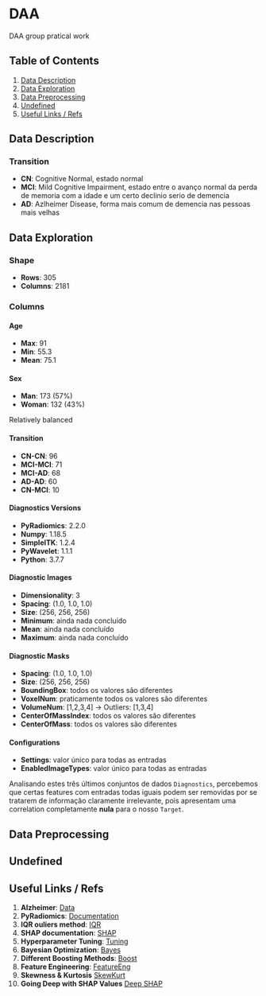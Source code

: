 # DAA
DAA group pratical work

## Table of Contents

1. [Data Description](#data-description)
2. [Data Exploration](#data-exploration)
3. [Data Preprocessing](#data-preprocessing)
4. [Undefined](#undefined)
5. [Useful Links / Refs](#useful-links--refs)

## Data Description
### Transition
- **CN**: Cognitive Normal, estado normal
- **MCI**: Mild Cognitive Impairment, estado entre o avanço normal da perda de memoria com a idade e um certo declinio serio de demencia
- **AD**: Azlheimer Disease, forma mais comum de demencia nas pessoas mais velhas


## Data Exploration
### Shape 
- **Rows**: 305
- **Columns**: 2181

### Columns
#### Age
- **Max**: 91
- **Min**: 55.3
- **Mean**: 75.1

#### Sex
- **Man**: 173 (57%)
- **Woman**: 132 (43%)

Relatively balanced

#### Transition
- **CN-CN**: 96
- **MCI-MCI**: 71
- **MCI-AD**: 68
- **AD-AD**: 60
- **CN-MCI**: 10

#### Diagnostics Versions
- **PyRadiomics**: 2.2.0
- **Numpy**: 1.18.5
- **SimpleITK**: 1.2.4
- **PyWavelet**: 1.1.1
- **Python**: 3.7.7

#### Diagnostic Images
- **Dimensionality**: 3
- **Spacing**: (1.0, 1.0, 1.0)
- **Size**: (256, 256, 256)
- **Minimum**: ainda nada concluído
- **Mean**: ainda nada concluído
- **Maximum**: ainda nada concluído

#### Diagnostic Masks
- **Spacing**: (1.0, 1.0, 1.0)
- **Size**: (256, 256, 256)
- **BoundingBox**: todos os valores são diferentes
- **VoxelNum**: praticamente todos os valores são diferentes
- **VolumeNum**: [1,2,3,4] -> Outliers: [1,3,4]
- **CenterOfMassIndex**: todos os valores são diferentes
- **CenterOfMass**: todos os valores são diferentes

#### Configurations
- **Settings**: valor único para todas as entradas 
- **EnabledImageTypes**: valor único para todas as entradas

Analisando estes três últimos conjuntos de dados `Diagnostics`, percebemos que certas features com entradas todas iguais podem ser removidas por se tratarem de informação claramente irrelevante, pois apresentam uma correlation completamente **nula** para o nosso `Target`.


## Data Preprocessing



## Undefined


## Useful Links / Refs
1. **Alzheimer**: [Data](http://adni.loni.usc.edu/)
2. **PyRadiomics**: [Documentation](https://pyradiomics.readthedocs.io/en/latest/features.html)
3. **IQR ouliers method**: [IQR](https://builtin.com/articles/1-5-iqr-rule)
4. **SHAP documentation**: [SHAP](https://shap.readthedocs.io/en/latest/)
5. **Hyperparameter Tuning**: [Tuning](https://www.geeksforgeeks.org/hyperparameter-tuning/)
6. **Bayesian Optimization**: [Bayes](https://www.geeksforgeeks.org/catboost-bayesian-optimization/)
7. **Different Boosting Methods**: [Boost](https://www.geeksforgeeks.org/gradientboosting-vs-adaboost-vs-xgboost-vs-catboost-vs-lightgbm/)
9. **Feature Engineering**: [FeatureEng](https://www.geeksforgeeks.org/what-is-feature-engineering/)
10. **Skewness & Kurtosis** [SkewKurt](https://vivekrai1011.medium.com/skewness-and-kurtosis-in-machine-learning-c19f79e2d7a5)
11. **Going Deep with SHAP Values** [Deep SHAP](https://medium.com/biased-algorithms/shap-values-for-multiclass-classification-2a1b93f69c63)